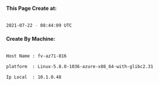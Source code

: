 
   
#### This Page Create at:

```bash

2021-07-22 - 08:44:09 UTC

```

#### Create By Machine:

```bash

Host Name : fv-az71-816

platform  : Linux-5.8.0-1036-azure-x86_64-with-glibc2.31

Ip Local  : 10.1.0.48

```

